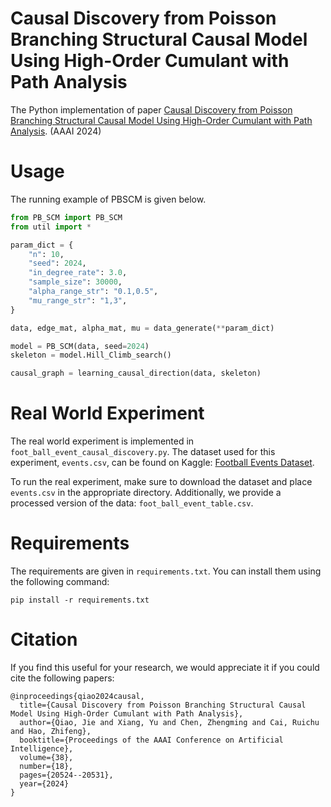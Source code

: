 # Causal Discovery from Poisson Branching Structural Causal Model Using High-Order Cumulant with Path Analysis

The Python implementation of paper [Causal Discovery from Poisson Branching Structural Causal Model Using High-Order Cumulant with Path Analysis](https://arxiv.org/abs/2403.16523). (AAAI 2024)

# Usage

The running example of PBSCM is given below.

```python
from PB_SCM import PB_SCM
from util import *

param_dict = {
    "n": 10,
    "seed": 2024,
    "in_degree_rate": 3.0,
    "sample_size": 30000,
    "alpha_range_str": "0.1,0.5",
    "mu_range_str": "1,3",
}

data, edge_mat, alpha_mat, mu = data_generate(**param_dict)

model = PB_SCM(data, seed=2024)
skeleton = model.Hill_Climb_search()

causal_graph = learning_causal_direction(data, skeleton)
```



# Real World Experiment

The real world experiment is implemented in `foot_ball_event_causal_discovery.py`. The dataset used for this experiment, `events.csv`, can be found on Kaggle: [Football Events Dataset](https://www.kaggle.com/datasets/secareanualin/football-events?select=events.csv).

To run the real experiment, make sure to download the dataset and place `events.csv` in the appropriate directory. Additionally, we provide a processed version of the data: `foot_ball_event_table.csv`.



# Requirements

The requirements are given in `requirements.txt`. You can install them using the following command: 

```shell
pip install -r requirements.txt
```



# Citation

If you find this useful for your research, we would appreciate it if you could cite the following papers:

```
@inproceedings{qiao2024causal,
  title={Causal Discovery from Poisson Branching Structural Causal Model Using High-Order Cumulant with Path Analysis},
  author={Qiao, Jie and Xiang, Yu and Chen, Zhengming and Cai, Ruichu and Hao, Zhifeng},
  booktitle={Proceedings of the AAAI Conference on Artificial Intelligence},
  volume={38},
  number={18},
  pages={20524--20531},
  year={2024}
}
```